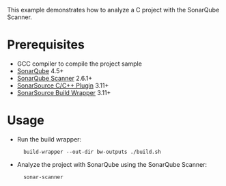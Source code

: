 This example demonstrates how to analyze a C project with the SonarQube Scanner.

Prerequisites
=============
* GCC compiler to compile the project sample
* [SonarQube](http://www.sonarqube.org/downloads/) 4.5+
* [SonarQube Scanner](http://docs.sonarqube.org/display/SCAN/Analyzing+with+SonarQube+Scanner) 2.6.1+
* [SonarSource C/C++ Plugin](http://www.sonarsource.com/products/plugins/languages/cpp/) 3.11+
* [SonarSource Build Wrapper](http://www.sonarsource.com/products/plugins/languages/cpp/) 3.11+

Usage
=====
* Run the build wrapper:

        build-wrapper --out-dir bw-outputs ./build.sh

* Analyze the project with SonarQube using the SonarQube Scanner:

        sonar-scanner
